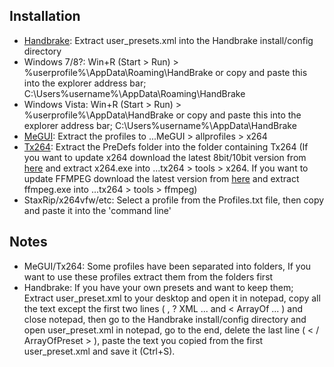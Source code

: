 ## Installation

* [Handbrake](http://www.videohelp.com/tools/HandBrake): Extract user_presets.xml into the Handbrake install/config directory
 * Windows 7/8?: Win+R (Start > Run) > %userprofile%\AppData\Roaming\HandBrake or copy and paste this into the explorer address bar; C:\Users\%username%\AppData\Roaming\HandBrake
 * Windows Vista: Win+R (Start > Run) > %userprofile%\AppData\HandBrake or copy and paste this into the explorer address bar; C:\Users\%username%\AppData\HandBrake
* [MeGUI](http://www.videohelp.com/tools/MeGUI): Extract the profiles to ...MeGUI > allprofiles > x264
* [Tx264](http://www.videohelp.com/tools/TX264): Extract the PreDefs folder into the folder containing Tx264 (If you want to update x264 download the latest 8bit/10bit version from [here](http://download.videolan.org/pub/videolan/x264/binaries/) and extract x264.exe into ...tx264 > tools > x264. If you want to update FFMPEG download the latest version from [here](http://ffmpeg.zeranoe.com/builds/) and extract ffmpeg.exe into ...tx264 > tools > ffmpeg)
* StaxRip/x264vfw/etc: Select a profile from the Profiles.txt file, then copy and paste it into the 'command line'

## Notes

* MeGUI/Tx264: Some profiles have been separated into folders, If you want to use these profiles extract them from the folders first
* Handbrake: If you have your own presets and want to keep them; Extract user_preset.xml to your desktop and open it in notepad, copy all the text except the first two lines ( , ? XML ... and < ArrayOf ... ) and close notepad, then go to the Handbrake install/config directory and open user_preset.xml in notepad, go to the end, delete the last line ( < / ArrayOfPreset > ), paste the text you copied from the first user_preset.xml and save it (Ctrl+S). 
